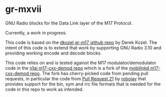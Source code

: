 # gr-mxvii
GNU Radio blocks for the Data Link layer of the M17 Protocol.

Currently, a work in progress.

This code is based on the
[dkozel gr-m17 github repo](https://github.com/dkozel/gr-m17) by Derek Kozel.
The intent of this code is to extend that work by supporting GNU Radio 3.10 and 
providing working encode and decode blocks.

This code relies on and is tested against the M17 modulator/demodulator code in the 
[n1ai m17-cxx-demod repo](https://github.com/n1ai/m17-cxx-demod) which 
is a fork of the 
[mobilinkd m17-cxx-demod repo](https://github.com/mobilinkd/m17-cxx-demod).
The fork has cherry-picked code from pending pull requests, in particular
the code from 
[Pull Request 21](https://github.com/mobilinkd/m17-cxx-demod/pull/21)
by [robojay](https://github.com/robojay)
that provides support for the bin, sym and rrc file formats that is needed
for the code in this repo to work as intended.


